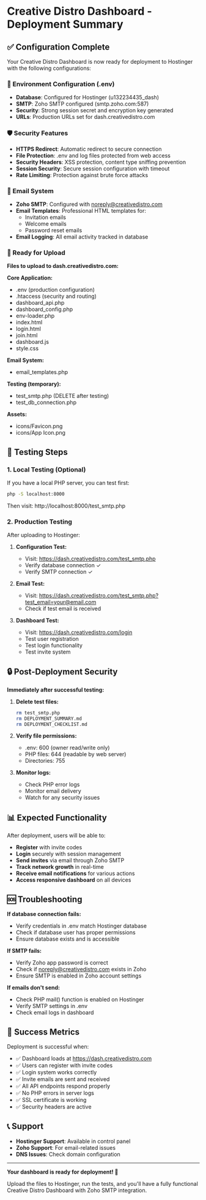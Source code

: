# Creative Distro Dashboard - Deployment Summary

## ✅ Configuration Complete

Your Creative Distro Dashboard is now ready for deployment to Hostinger with the following configurations:

### 🔧 Environment Configuration (.env)
- **Database**: Configured for Hostinger (u132234435_dash)
- **SMTP**: Zoho SMTP configured (smtp.zoho.com:587)
- **Security**: Strong session secret and encryption key generated
- **URLs**: Production URLs set for dash.creativedistro.com

### 🛡️ Security Features
- **HTTPS Redirect**: Automatic redirect to secure connection
- **File Protection**: .env and log files protected from web access
- **Security Headers**: XSS protection, content type sniffing prevention
- **Session Security**: Secure session configuration with timeout
- **Rate Limiting**: Protection against brute force attacks

### 📧 Email System
- **Zoho SMTP**: Configured with noreply@creativedistro.com
- **Email Templates**: Professional HTML templates for:
  - Invitation emails
  - Welcome emails
  - Password reset emails
- **Email Logging**: All email activity tracked in database

### 🚀 Ready for Upload

**Files to upload to dash.creativedistro.com:**

**Core Application:**
- .env (production configuration)
- .htaccess (security and routing)
- dashboard_api.php
- dashboard_config.php
- env-loader.php
- index.html
- login.html
- join.html
- dashboard.js
- style.css

**Email System:**
- email_templates.php

**Testing (temporary):**
- test_smtp.php (DELETE after testing)
- test_db_connection.php

**Assets:**
- icons/Favicon.png
- icons/App Icon.png

## 🧪 Testing Steps

### 1. Local Testing (Optional)
If you have a local PHP server, you can test first:
```bash
php -S localhost:8000
```
Then visit: http://localhost:8000/test_smtp.php

### 2. Production Testing
After uploading to Hostinger:

1. **Configuration Test:**
   - Visit: https://dash.creativedistro.com/test_smtp.php
   - Verify database connection ✓
   - Verify SMTP connection ✓

2. **Email Test:**
   - Visit: https://dash.creativedistro.com/test_smtp.php?test_email=your@email.com
   - Check if test email is received

3. **Dashboard Test:**
   - Visit: https://dash.creativedistro.com/login
   - Test user registration
   - Test login functionality
   - Test invite system

## 🔒 Post-Deployment Security

**Immediately after successful testing:**

1. **Delete test files:**
   ```bash
   rm test_smtp.php
   rm DEPLOYMENT_SUMMARY.md
   rm DEPLOYMENT_CHECKLIST.md
   ```

2. **Verify file permissions:**
   - .env: 600 (owner read/write only)
   - PHP files: 644 (readable by web server)
   - Directories: 755

3. **Monitor logs:**
   - Check PHP error logs
   - Monitor email delivery
   - Watch for any security issues

## 📊 Expected Functionality

After deployment, users will be able to:

- **Register** with invite codes
- **Login** securely with session management
- **Send invites** via email through Zoho SMTP
- **Track network growth** in real-time
- **Receive email notifications** for various actions
- **Access responsive dashboard** on all devices

## 🆘 Troubleshooting

**If database connection fails:**
- Verify credentials in .env match Hostinger database
- Check if database user has proper permissions
- Ensure database exists and is accessible

**If SMTP fails:**
- Verify Zoho app password is correct
- Check if noreply@creativedistro.com exists in Zoho
- Ensure SMTP is enabled in Zoho account settings

**If emails don't send:**
- Check PHP mail() function is enabled on Hostinger
- Verify SMTP settings in .env
- Check email logs in dashboard

## 🎯 Success Metrics

Deployment is successful when:
- ✅ Dashboard loads at https://dash.creativedistro.com
- ✅ Users can register with invite codes
- ✅ Login system works correctly
- ✅ Invite emails are sent and received
- ✅ All API endpoints respond properly
- ✅ No PHP errors in server logs
- ✅ SSL certificate is working
- ✅ Security headers are active

## 📞 Support

- **Hostinger Support**: Available in control panel
- **Zoho Support**: For email-related issues
- **DNS Issues**: Check domain configuration

---

**Your dashboard is ready for deployment! 🚀**

Upload the files to Hostinger, run the tests, and you'll have a fully functional Creative Distro Dashboard with Zoho SMTP integration.

